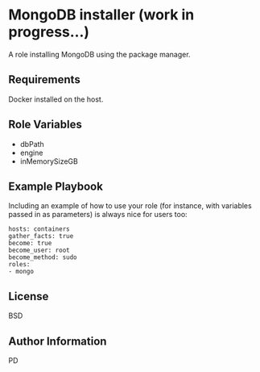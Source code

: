 MongoDB installer (work in progress...)
=========

A role installing MongoDB using the package manager.

Requirements
------------

Docker installed on the host.

Role Variables
--------------

- dbPath
- engine
- inMemorySizeGB

Example Playbook
----------------

Including an example of how to use your role (for instance, with variables passed in as parameters) is always nice for users too:

    hosts: containers
    gather_facts: true
    become: true
    become_user: root
    become_method: sudo
    roles:
    - mongo

License
-------

BSD

Author Information
------------------

PD
